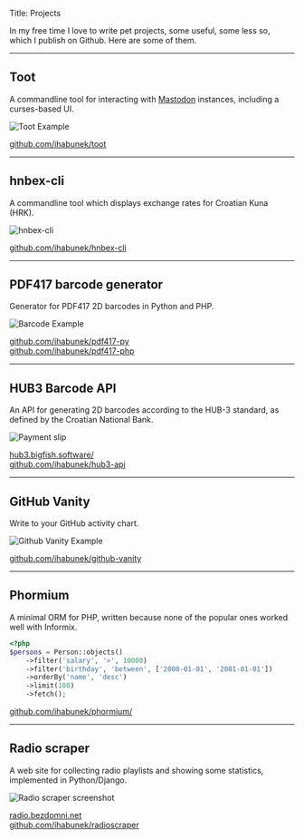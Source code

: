 Title: Projects

In my free time I love to write pet projects, some useful, some less so, which I
publish on Github. Here are some of them.

---

## Toot

A commandline tool for interacting with [Mastodon](https://joinmastodon.org/)
instances, including a curses-based UI.

![Toot Example]({filename}/images/toot.png)

<a href="https://github.com/ihabunek/toot"><i class="fa fa-github"></i> github.com/ihabunek/toot</a>

---

## hnbex-cli

A commandline tool which displays exchange rates for Croatian Kuna (HRK).

![hnbex-cli]({filename}/images/hnbex.png)

<a href="https://github.com/ihabunek/hnbex-cli"><i class="fa fa-github"></i> github.com/ihabunek/hnbex-cli</a>

---

## PDF417 barcode generator

Generator for PDF417 2D barcodes in Python and PHP.

![Barcode Example]({filename}/images/barcode.png)

<a href="https://github.com/ihabunek/pdf417-py"><i class="fa fa-github"></i> github.com/ihabunek/pdf417-py</a><br />
<a href="https://github.com/ihabunek/pdf417-php"><i class="fa fa-github"></i> github.com/ihabunek/pdf417-php</a>

---

## HUB3 Barcode API

An API for generating 2D barcodes according to the HUB-3 standard, as defined by the Croatian National Bank.

![Payment slip]({filename}/images/uplatnica.png)

<a href="https://hub3.bigfish.software/"><i class="fa fa-globe"></i> hub3.bigfish.software/</a><br />
<a href="https://github.com/ihabunek/hub3-api"><i class="fa fa-github"></i> github.com/ihabunek/hub3-api</a>

---

## GitHub Vanity

Write to your GitHub activity chart.

![Github Vanity Example]({filename}/images/vanity.jpg)

<a href="https://github.com/ihabunek/github-vanity"><i class="fa fa-github"></i> github.com/ihabunek/github-vanity</a><br />

---

## Phormium

 A minimal ORM for PHP, written because none of the popular ones worked well
 with Informix.

```php
<?php
$persons = Person::objects()
    ->filter('salary', '>', 10000)
    ->filter('birthday', 'between', ['2000-01-01', '2001-01-01'])
    ->orderBy('name', 'desc')
    ->limit(100)
    ->fetch();
```

<a href="https://github.com/ihabunek/phormium/"><i class="fa fa-github"></i> github.com/ihabunek/phormium/</a><br />

---

## Radio scraper

A web site for collecting radio playlists and showing some statistics,
implemented in Python/Django.

![Radio scraper screenshot]({filename}/images/radioscraper.png)

<a href="https://radio.bezdomni.net/"><i class="fa fa-globe"></i> radio.bezdomni.net</a><br />
<a href="https://github.com/ihabunek/radioscraper"><i class="fa fa-github"></i> github.com/ihabunek/radioscraper</a><br />
